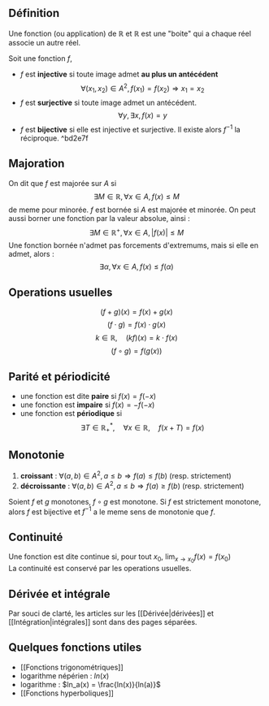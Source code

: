 ## Définition
Une fonction (ou application) de $\mathbb{R}$ et $\mathbb{R}$ est une "boite" qui a chaque réel associe un autre réel. 

Soit une fonction $f$,
- $f$ est **injective** si toute image admet **au plus un antécédent**
$$
\forall (x_1, x_2) \in A^2, f(x_1) = f(x_2) \Rightarrow x_1 = x_2
$$
- $f$ est **surjective** si toute image admet un antécédent.
$$
\forall y, \exists x, f(x)= y
$$
- $f$ est **bijective** si elle est injective et surjective. Il existe alors $f^{-1}$ la réciproque. ^bd2e7f

## Majoration
On dit que $f$ est majorée sur $A$ si
$$
\exists M \in \mathbb{R}, \forall x \in A, f(x) \le M
$$
de meme pour minorée.
$f$ est bornée si $A$ est majorée et minorée. On peut aussi borner une fonction par la valeur absolue, ainsi :
$$
\exists M \in \mathbb{R}^+, \forall x \in A, |f(x)| \le M
$$
Une fonction bornée n'admet pas forcements d'extremums, mais si elle en admet, alors :
$$
\exists \alpha, \forall x \in A, f(x) \le f(\alpha)
$$
## Operations usuelles
$$
(f+g)(x) = f(x)+g(x)
$$
$$
(f \cdot g) = f(x) \cdot g(x)
$$
$$
k\in \mathbb{R}, \quad (kf)(x) = k \cdot f(x) 
$$
$$
(f \circ g) = f(g(x))
$$
## Parité et périodicité
- une fonction est dite **paire** si $f(x) = f(-x)$
- une fonction est **impaire** si $f(x) = -f(-x)$
- une fonction est **périodique** si $$\exists T \in \mathbb{R}_+^*, \quad \forall x \in \mathbb{R}, \quad f(x+T) = f(x) $$
## Monotonie

1. **croissant** : $\forall (a,b) \in A^2, a \le b \Rightarrow f(a) \le f(b)$ (resp. strictement)
2. **décroissante** : $\forall (a,b) \in A^2, a \le b \Rightarrow f(a) \ge f(b)$ (resp. strictement)

Soient $f$ et $g$ monotones, $f \circ g$ est monotone. 
Si $f$ est strictement monotone, alors $f$ est bijective et $f^{-1}$ a le meme sens de monotonie que $f$. 

## Continuité
Une fonction est dite continue si, pour tout $x_0$, $\displaystyle \lim_{x\to x_0} f(x) = f(x_0)$  
La continuité est conservé par les operations usuelles. 

## Dérivée et intégrale
Par souci de clarté, les articles sur les [[Dérivée|dérivées]] et [[Intégration|intégrales]] sont dans des pages séparées.
## Quelques fonctions utiles
- [[Fonctions trigonométriques]]
- logarithme népérien : $ln(x)$
- logarithme : $ln_a(x) = \frac{ln(x)}{ln(a)}$
- [[Fonctions hyperboliques]]